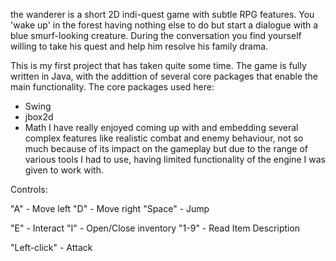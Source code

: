 the wanderer is a short 2D indi-quest game with subtle RPG features. 
You 'wake up' in the forest having nothing else to do but start a dialogue with a blue smurf-looking creature. 
During the conversation you find yourself willing to take his quest and help him resolve his family drama.

This is my first project that has taken quite some time. The game is fully written in Java, with the addittion of several core packages that enable the main functionality.
The core packages used here:
  - Swing
  - jbox2d
  - Math
I have really enjoyed coming up with and embedding several complex features like realistic combat and enemy behaviour, 
not so much because of its impact on the gameplay but due to the range of various tools I had to use, 
having limited functionality of the engine I was given to work with.

Controls:

  "A" - Move left
  "D" - Move right
  "Space" - Jump
  
  "E" - Interact
  "I" - Open/Close inventory
  "1-9" - Read Item Description
  
  "Left-click" - Attack
